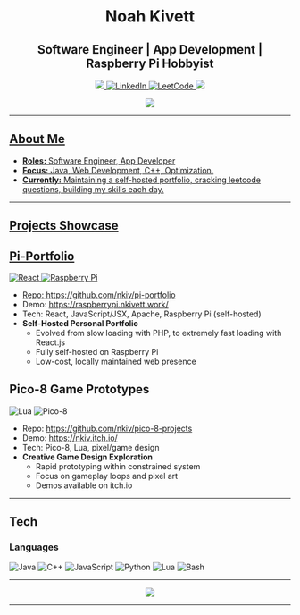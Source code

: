 <h1 align="center">Noah Kivett</h1>
<h2 align="center">Software Engineer | App Development | Raspberry Pi Hobbyist</h2>

<p align="center">
  <a href="https://raspberrypi.nkivett.work/">
    <img src="https://img.shields.io/badge/Portfolio-9cf?style=for-the-badge" />
  </a>
  <a href="https://linkedin.com/in/nkiv">
    <img src="https://img.shields.io/badge/LinkedIn-blue?style=for-the-badge" alt="LinkedIn"/>
  </a>
  <a href="https://leetcode.com/u/ntop1/">
    <img src="https://img.shields.io/badge/LeetCode-FFA116?style=for-the-badge&logo=leetcode&logoColor=black" alt="LeetCode"/>
  </a>
  <a download href="https://github.com/nkiv/nkiv/blob/main/resume/Noah-Kivett.pdf">
    <img src="https://img.shields.io/badge/Resume-A47764?style=for-the-badge"
  </a>
</p>

<p align="center">
  <img src="https://komarev.com/ghpvc/?username=nkiv&style=flat-round" />
</p>

---

## About Me
- **Roles:** Software Engineer, App Developer
- **Focus:** Java, Web Development, C++, Optimization.
- **Currently:** Maintaining a self-hosted portfolio, cracking leetcode questions, building my skills each day.

---

## Projects Showcase

## Pi-Portfolio
![React](https://img.shields.io/badge/React-61DAFB?style=round-square&logo=react&logoColor=black)
![Raspberry Pi](https://img.shields.io/badge/Raspberry%20Pi-C51A4A?style=round-square&logo=raspberry-pi)
- Repo: https://github.com/nkiv/pi-portfolio
- Demo: https://raspberrypi.nkivett.work/
- Tech: React, JavaScript/JSX, Apache, Raspberry Pi (self-hosted)
- **Self-Hosted Personal Portfolio**
  - Evolved from slow loading with PHP, to extremely fast loading with React.js
  - Fully self-hosted on Raspberry Pi
  - Low-cost, locally maintained web presence

## Pico-8 Game Prototypes
![Lua](https://img.shields.io/badge/Lua-2C2D72?style=round-square&logo=lua)
![Pico-8](https://img.shields.io/badge/Pico--8-FF004D?style=round-square)
- Repo: https://github.com/nkiv/pico-8-projects
- Demo: https://nkiv.itch.io/
- Tech: Pico-8, Lua, pixel/game design
- **Creative Game Design Exploration**
  - Rapid prototyping within constrained system
  - Focus on gameplay loops and pixel art
  - Demos available on itch.io

---

## Tech

### Languages
![Java](https://img.shields.io/badge/Java-ED8B00?style=round-square&logo=java&logoColor=black)
![C++](https://img.shields.io/badge/C++-0206E0?style=round-square&logo=c++&logoColor=black)
![JavaScript](https://img.shields.io/badge/JavaScript-F7DF1E?style=round-square&logo=javascript&logoColor=black)
![Python](https://img.shields.io/badge/Python-3776AB?style=round-square&logo=python&logoColor=white)
![Lua](https://img.shields.io/badge/Lua-2C2D72?style=round-square&logo=lua)
![Bash](https://img.shields.io/badge/Bash-4EAA25?style=round-square&logo=gnu-bash&logoColor=white)

---

<p align="center">
  <img src="https://leetcard.jacoblin.cool/ntop1?theme=dark&font=Arima%20Madurai&ext=heatmap" />
</p>

---
